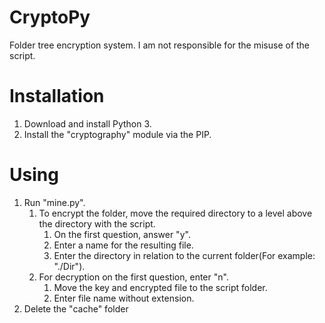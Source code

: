 # CryptoPy
Folder tree encryption system. I am not responsible for the misuse of the script.

# Installation
1. Download and install Python 3.
2. Install the "cryptography" module via the PIP.

# Using
1. Run "mine.py".
    1. To encrypt the folder, move the required directory to a level above the directory with the script.
        1. On the first question, answer "y".
        2. Enter a name for the resulting file.
        3. Enter the directory in relation to the current folder(For example: "./Dir").
    2. For decryption on the first question, enter "n".
        1. Move the key and encrypted file to the script folder.
        2. Enter file name without extension.
2. Delete the "cache" folder

